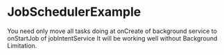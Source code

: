 # JobSchedulerExample

You need only move all tasks doing at onCreate of background service to onStartJob of jobIntentService
It will be working well without Background Limitation.
